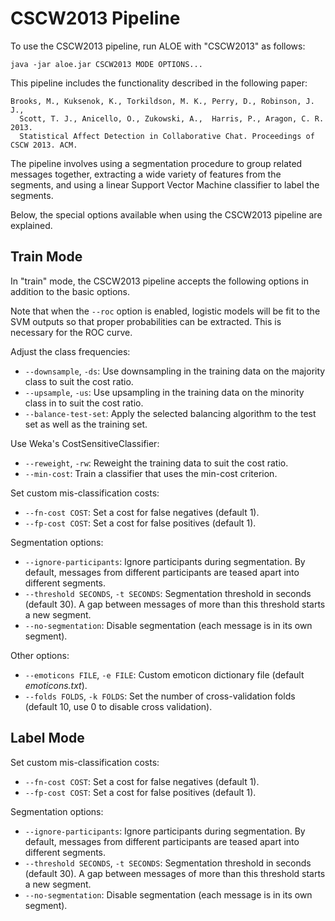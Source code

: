 CSCW2013 Pipeline
====

To use the CSCW2013 pipeline, run ALOE with "CSCW2013" as follows:

```
java -jar aloe.jar CSCW2013 MODE OPTIONS...
```

This pipeline includes the functionality described in the following paper:

```
Brooks, M., Kuksenok, K., Torkildson, M. K., Perry, D., Robinson, J. J.,
  Scott, T. J., Anicello, O., Zukowski, A.,  Harris, P., Aragon, C. R. 2013.
  Statistical Affect Detection in Collaborative Chat. Proceedings of CSCW 2013. ACM.
```

The pipeline involves using a segmentation procedure to group related messages
together, extracting a wide variety of features from the segments, and
using a linear Support Vector Machine classifier to label the segments.

Below, the special options available when using the CSCW2013 pipeline are
explained.

## Train Mode

In "train" mode, the CSCW2013 pipeline accepts the following options in addition
to the basic options.

Note that when the `--roc` option is enabled, logistic models will be fit to the
SVM outputs so that proper probabilities can be extracted. This is necessary for
the ROC curve.

Adjust the class frequencies:
* `--downsample`, `-ds`: Use downsampling in the training data on the majority class to suit the cost ratio.
* `--upsample`, `-us`: Use upsampling in the training data on the minority class in to suit the cost ratio.
* `--balance-test-set`: Apply the selected balancing algorithm to the test set as well as the training set.

Use Weka's CostSensitiveClassifier:
* `--reweight`, `-rw`: Reweight the training data to suit the cost ratio.
* `--min-cost`: Train a classifier that uses the min-cost criterion.

Set custom mis-classification costs:
* `--fn-cost COST`: Set a cost for false negatives (default 1).
* `--fp-cost COST`: Set a cost for false positives (default 1).

Segmentation options:
* `--ignore-participants`: Ignore participants during segmentation.
  By default, messages from different participants are teased apart into different segments.
* `--threshold SECONDS`, `-t SECONDS`: Segmentation threshold in seconds (default 30).
   A gap between messages of more than this threshold starts a new segment.
* `--no-segmentation`: Disable segmentation (each message is in its own segment).

Other options:
* `--emoticons FILE`, `-e FILE`: Custom emoticon dictionary file (default *emoticons.txt*).
* `--folds FOLDS`, `-k FOLDS`: Set the number of cross-validation folds (default 10, use 0 to disable cross validation).

## Label Mode

Set custom mis-classification costs:
* `--fn-cost COST`: Set a cost for false negatives (default 1).
* `--fp-cost COST`: Set a cost for false positives (default 1).

Segmentation options:
* `--ignore-participants`: Ignore participants during segmentation.
  By default, messages from different participants are teased apart into different segments.
* `--threshold SECONDS`, `-t SECONDS`: Segmentation threshold in seconds (default 30).
   A gap between messages of more than this threshold starts a new segment.
* `--no-segmentation`: Disable segmentation (each message is in its own segment).
